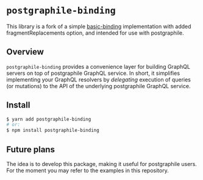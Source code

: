 # `postgraphile-binding`

This library is a fork of a simple [basic-binding](https://github.com/artetecha/basic-binding) implementation with added fragmentReplacements option, and intended for use with postgraphile.

## Overview

`postgraphile-binding` provides a convenience layer for building GraphQL servers on top of postgraphile GraphQL service. In short, it simplifies implementing your GraphQL resolvers by _delegating_ execution of queries (or mutations) to the API of the underlying postgraphile GraphQL service.

## Install

```sh
$ yarn add postgraphile-binding
# or:
$ npm install postgraphile-binding
```

## Future plans

The idea is to develop this package, making it useful for postgraphile users. For the moment you may refer to the examples in this repository.
